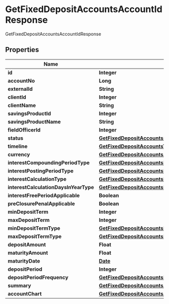 

# GetFixedDepositAccountsAccountIdResponse

GetFixedDepositAccountsAccountIdResponse
## Properties

Name | Type | Description | Notes
------------ | ------------- | ------------- | -------------
**id** | **Integer** |  |  [optional]
**accountNo** | **Long** |  |  [optional]
**externalId** | **String** |  |  [optional]
**clientId** | **Integer** |  |  [optional]
**clientName** | **String** |  |  [optional]
**savingsProductId** | **Integer** |  |  [optional]
**savingsProductName** | **String** |  |  [optional]
**fieldOfficerId** | **Integer** |  |  [optional]
**status** | [**GetFixedDepositAccountsStatus**](GetFixedDepositAccountsStatus.md) |  |  [optional]
**timeline** | [**GetFixedDepositAccountsTimeline**](GetFixedDepositAccountsTimeline.md) |  |  [optional]
**currency** | [**GetFixedDepositAccountsAccountIdCurrency**](GetFixedDepositAccountsAccountIdCurrency.md) |  |  [optional]
**interestCompoundingPeriodType** | [**GetFixedDepositAccountsInterestCompoundingPeriodType**](GetFixedDepositAccountsInterestCompoundingPeriodType.md) |  |  [optional]
**interestPostingPeriodType** | [**GetFixedDepositAccountsInterestPostingPeriodType**](GetFixedDepositAccountsInterestPostingPeriodType.md) |  |  [optional]
**interestCalculationType** | [**GetFixedDepositAccountsInterestCalculationType**](GetFixedDepositAccountsInterestCalculationType.md) |  |  [optional]
**interestCalculationDaysInYearType** | [**GetFixedDepositAccountsInterestCalculationDaysInYearType**](GetFixedDepositAccountsInterestCalculationDaysInYearType.md) |  |  [optional]
**interestFreePeriodApplicable** | **Boolean** |  |  [optional]
**preClosurePenalApplicable** | **Boolean** |  |  [optional]
**minDepositTerm** | **Integer** |  |  [optional]
**maxDepositTerm** | **Integer** |  |  [optional]
**minDepositTermType** | [**GetFixedDepositAccountsMinDepositTermType**](GetFixedDepositAccountsMinDepositTermType.md) |  |  [optional]
**maxDepositTermType** | [**GetFixedDepositAccountsMaxDepositTermType**](GetFixedDepositAccountsMaxDepositTermType.md) |  |  [optional]
**depositAmount** | **Float** |  |  [optional]
**maturityAmount** | **Float** |  |  [optional]
**maturityDate** | [**Date**](Date.md) |  |  [optional]
**depositPeriod** | **Integer** |  |  [optional]
**depositPeriodFrequency** | [**GetFixedDepositAccountsDepositPeriodFrequency**](GetFixedDepositAccountsDepositPeriodFrequency.md) |  |  [optional]
**summary** | [**GetFixedDepositAccountsAccountIdSummary**](GetFixedDepositAccountsAccountIdSummary.md) |  |  [optional]
**accountChart** | [**GetFixedDepositAccountsAccountChart**](GetFixedDepositAccountsAccountChart.md) |  |  [optional]



